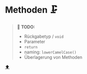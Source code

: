 # Methoden :clamp:

> :construction: **TODO:**  
> - Rückgabetyp / `void`
> - Parameter
> - `return`
> - naming: `lowerCamelCase()`
> - Überlagerung von Methoden


<!-- Dieser Link sollte am Ende der Datei stehen! -->
<a class="top-link" href="#">:arrow_up:</a>
